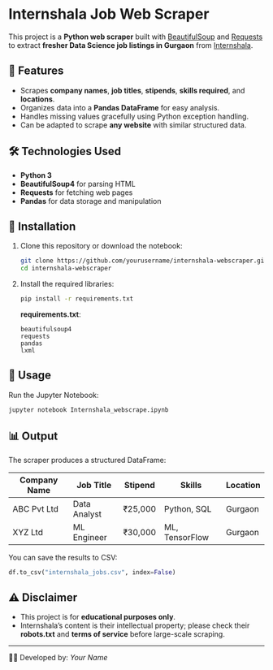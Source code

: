 # Internshala Job Web Scraper

This project is a **Python web scraper** built with [BeautifulSoup](https://www.crummy.com/software/BeautifulSoup/) and [Requests](https://docs.python-requests.org/) to extract **fresher Data Science job listings in Gurgaon** from [Internshala](https://internshala.com/).

## 📌 Features
- Scrapes **company names**, **job titles**, **stipends**, **skills required**, and **locations**.
- Organizes data into a **Pandas DataFrame** for easy analysis.
- Handles missing values gracefully using Python exception handling.
- Can be adapted to scrape **any website** with similar structured data.

## 🛠️ Technologies Used
- **Python 3**
- **BeautifulSoup4** for parsing HTML
- **Requests** for fetching web pages
- **Pandas** for data storage and manipulation

## 🚀 Installation
1. Clone this repository or download the notebook:
   ```bash
   git clone https://github.com/yourusername/internshala-webscraper.git
   cd internshala-webscraper
   ```
2. Install the required libraries:
   ```bash
   pip install -r requirements.txt
   ```
   **requirements.txt**:
   ```
   beautifulsoup4
   requests
   pandas
   lxml
   ```

## 📂 Usage
Run the Jupyter Notebook:
```bash
jupyter notebook Internshala_webscrape.ipynb
```

## 📊 Output
The scraper produces a structured DataFrame:

| Company Name | Job Title | Stipend | Skills | Location |
|--------------|-----------|---------|--------|----------|
| ABC Pvt Ltd  | Data Analyst | ₹25,000 | Python, SQL | Gurgaon |
| XYZ Ltd      | ML Engineer | ₹30,000 | ML, TensorFlow | Gurgaon |

You can save the results to CSV:
```python
df.to_csv("internshala_jobs.csv", index=False)
```

## ⚠️ Disclaimer
- This project is for **educational purposes only**.
- Internshala’s content is their intellectual property; please check their **robots.txt** and **terms of service** before large-scale scraping.

---
👨‍💻 Developed by: *Your Name*

